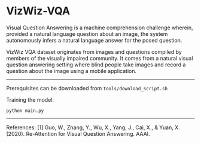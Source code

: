 # VizWiz-VQA
Visual Question Answering is a machine comprehension challenge wherein, provided a natural language question about an image, the system autonomously infers a natural language answer for the posed question.

VizWiz VQA dataset originates from images and questions compiled by members of the visually impaired community. It comes from a natural visual question answering setting where blind people take images and record a question about the image using a mobile application.

---

Prerequisites can be downloaded from ```tools/download_script.sh```

Training the model:
```
python main.py
```
___
References:
[1]	Guo, W., Zhang, Y., Wu, X., Yang, J., Cai, X., & Yuan, X. (2020). Re-Attention for Visual Question Answering. AAAI.
